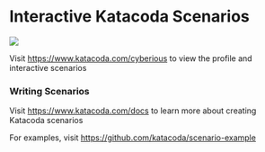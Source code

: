 # Interactive Katacoda Scenarios

[![](http://shields.katacoda.com/katacoda/cyberious/count.svg)](https://www.katacoda.com/cyberious "Get your profile on Katacoda.com")

Visit https://www.katacoda.com/cyberious to view the profile and interactive scenarios

### Writing Scenarios
Visit https://www.katacoda.com/docs to learn more about creating Katacoda scenarios

For examples, visit https://github.com/katacoda/scenario-example
